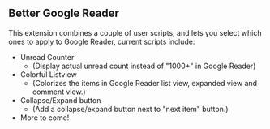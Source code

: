 ## Better Google Reader ##

This extension combines a couple of user scripts, and lets you select which ones to apply to Google Reader, current scripts include:

* Unread Counter
	* (Display actual unread count instead of "1000+" in Google Reader)
* Colorful Listview
	* (Colorizes the items in Google Reader list view, expanded view and comment view.)
* Collapse/Expand button
	* (Add a collapse/expand button next to "next item" button.)
* More to come!